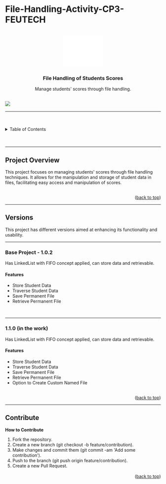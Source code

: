 # File-Handling-Activity-CP3-FEUTECH

<a name="readme-top"></a>

<!-- PROJECT LOGO -->
<br />
<div align="center">
  <a href="https://github.com/zyx-0314/">
    <img src="./Docs/nyebe_white.png" alt="Nyebe" width="130" height="100">
  </a>

  <h3 align="center">File Handling of Students Scores</h3>
</div>
<div align="center">
  Manage students' scores through file handling.
</div>

<br />

![](https://visit-counter.vercel.app/counter.png?page=zyx-0314/File-Handling-Activity-CP3-FEUTECH)

---

<br />
<br />

<!-- TABLE OF CONTENTS -->

<details>
  <summary>Table of Contents</summary>
  <ol>
    <li>
      <a href="https://github.com/zyx-0314/File-Handling-Activity-CP3-FEUTECH#project-overview">Project Overview</a>
    </li>
    <li>
      <a href="https://github.com/zyx-0314/File-Handling-Activity-CP3-FEUTECH#versions">Versions</a>
      <ol>
        <li>
          <a href="https://github.com/zyx-0314/File-Handling-Activity-CP3-FEUTECH#base-project-1.0.2">Version 1</a>
        </li>
      </ol>
    </li>
    <li>
      <a href="https://github.com/zyx-0314/File-Handling-Activity-CP3-FEUTECH#contribute">Contribution</a>
    </li>
  </ol>
</details>

<br />
<br />

---

## Project Overview

This project focuses on managing students' scores through file handling techniques. It allows for the manipulation and storage of student data in files, facilitating easy access and manipulation of scores.

<br />

<div align="right">(<a href="https://github.com/zyx-0314/File-Handling-Activity-CP3-FEUTECH#readme-top">back to top</a>)</div>

---

## Versions

This project has different versions aimed at enhancing its functionality and usability.

---

### Base Project - 1.0.2
Has LinkedList with FIFO concept applied, can store data and retrievable.

#### Features
- Store Student Data
- Traverse Student Data
- Save Permanent File
- Retrieve Permanent File

<br />

---

### 1.1.0 (in the work)
Has LinkedList with FIFO concept applied, can store data and retrievable.

#### Features
- Store Student Data
- Traverse Student Data
- Save Permanent File
- Retrieve Permanent File
- Option to Create Custom Named File

<br />

<div align="right">(<a href="https://github.com/zyx-0314/File-Handling-Activity-CP3-FEUTECH#readme-top">back to top</a>)</div>

---

## Contribute

**How to Contribute**

<ol>
  <li>
    Fork the repository.
  </li>
  <li>
    Create a new branch (git checkout -b feature/contribution).
  </li>
  <li>
    Make changes and commit them (git commit -am 'Add some contribution').
  </li>
  <li>
    Push to the branch (git push origin feature/contribution).
  </li>
  <li>
    Create a new Pull Request.
  </li>
<br />

<div align="right">(<a href="https://github.com/zyx-0314/File-Handling-Activity-CP3-FEUTECH#readme-top">back to top</a>)</div>
